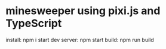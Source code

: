 # minesweeper using pixi.js and TypeScript
 
install: npm i
start dev server: npm start
build: npm run build
